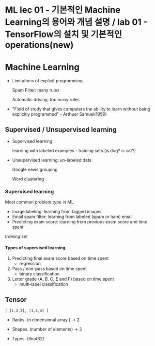 

# ML lec 01 - 기본적인 Machine Learning의 용어와 개념 설명 / lab 01  - TensorFlow의 설치 및 기본적인 operations(new)

# Machine Learning

- Limitations of explicit programming

  Spam Filter: many rules

  Automatic driving: too many rules

- "Field of study that gives computers the ability to learn without being explicitly programmed" - Arthuer Samuel(1959)



## Supervised / Unsupervised learning

- Supervised learning

  learning with labeled examples - training sets.(is dog? is cat?)

- Unsupervised learning: un-labeled data

  Google news grouping

  Word clustering

### Supervised learning

Most common problem type in ML

- Image labeling: learning from tagged images
- Email spam filter: learning from labeled (spam  or ham) email
- Predicting exam score: learning from previous exam score and time spent

*training set* 




#### Types of supervised learning

1. Predicting final exam score based on time spent
   - regression
2. Pass / non-pass based on time spent
   - binary classification
3. Letter grade (A, B, C, E and F) based on time spent
   - multi-label classification



## Tensor

```
[ [1,2,3], [1,3,4] ]
```

- Ranks. (n dimensional array ) -> 2

- Shapes. (number of elements) -> 3

- Types. (float32)

  

  

  

